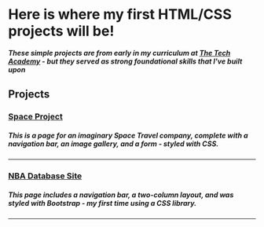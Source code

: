 # Here is where my first HTML/CSS projects will be!
***These simple projects are from early in my curriculum at [The Tech Academy](https://learncodinganywhere.com) - but they served as strong foundational skills that I've built upon***

## Projects

### [Space Project](https://github.com/jmternes/HTML-CSS-Projects/blob/main/SpaceProject/index.html)
##### This is a page for an imaginary Space Travel company, complete with a navigation bar, an image gallery, and a form - styled with CSS.

<hr>

### [NBA Database Site](https://github.com/jmternes/bootstrap_4/blob/master/index.html)
##### This page includes a navigation bar, a two-column layout, and was styled with Bootstrap - my first time using a CSS library.

<hr>
